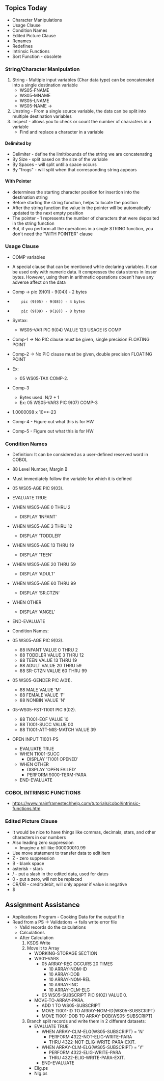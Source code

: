 ## Topics Today
- Character Manipulations
- Usage Clause
- Condition Names
- Edited Picture Clause
- Renames
- Redefines
- Intrinsic Functions
- Sort Function - obsolete

### String/Character Manipulation
1. String - Multiple input variables (Char data type) can be concatenated into a single destination variable
    - WS05-FNAME
    - WS05-MNAME
    - WS05-LNAME
    - WS05-NAME -> 
2. Unstring - From a single source variable, the data can be split into multiple destination variables
3. Inspect - allows you to check or count the number of characters in a variable
    - Find and replace a character in a variable
#### Delimited by
- Delimiter - define the limit/bounds of the string we are concatenating
- By Size - split based on the size of the variable
- By Spaces - will split until a space occurs
- By "frogs" - will split when that corresponding string appears

#### With Pointer
- determines the starting character position for insertion into the destination string
- Before starting the string function, helps to locate the position
- After the string function the value in the pointer will be automatically updated to the next empty position
- The pointer - 1 represents the number of characters that were deposited in the string function
- But, if you perform all the operations in a single STRING function, you don't need the "WITH POINTER" clause

### Usage Clause
- COMP variables
- A special clause that can be mentioned while declaring variables. It can be used only with numeric data. It compresses the data stores in lesser bytes. However, using them in arithmetic operations doesn't have any adverse affect on the data
- Comp -> pic (9(01) - 9(04)) - 2 bytes
-         pic (9(05) - 9(08)) - 4 bytes
-         pic (9(09) - 9(18)) - 8 bytes
- Syntax:
    - WS05-VAR PIC 9(04) VALUE 123 USAGE IS COMP

- Comp-1 -> No PIC clause must be given, single precision FLOATING POINT
- Comp-2 -> No PIC clause must be given, double precision FLOATING POINT
- Ex:
    - 05 WS05-TAX COMP-2.
- Comp-3
    - Bytes used: N/2 + 1
    - Ex: 05 WS05-VAR3 PIC 9(07) COMP-3
- 1.0000098 x 10**-23
- Comp-4 - Figure out what this is for HW
- Comp-5 - Figure out what this is for HW

### Condition Names
- Definition: It can be considered as a user-defined reserved word in COBOL
- 88 Level Number, Margin B
- Must immediately follow the variable for which it is defined
- 05 WS05-AGE PIC 9(03).
- EVALUATE TRUE
- WHEN WS05-AGE 0 THRU 2
    - DISPLAY 'INFANT'
- WHEN WS05-AGE 3 THRU 12
    - DISPLAY 'TODDLER'
- WHEN WS05-AGE 13 THRU 19
    - DISPLAY 'TEEN'
- WHEN WS05-AGE 20 THRU 59
    - DISPLAY 'ADULT'
- WHEN WS05-AGE 60 THRU 99
    - DISPLAY 'SR.CTZN'
- WHEN OTHER
    - DISPLAY 'ANGEL'
- END-EVALUATE

- Condition Names:
- 05 WS05-AGE PIC 9(03).
    - 88 INFANT     VALUE 0 THRU 2
    - 88 TODDLER    VALUE 3 THRU 12
    - 88 TEEN       VALUE 13 THRU 19
    - 88 ADULT      VALUE 20 THRU 59
    - 88 SR-CTZN     VALUE 60 THRU 99
- 05 WS05-GENDER PIC A(01).
    - 88 MALE VALUE 'M'
    - 88 FEMALE VALUE 'F'
    - 88 NONBIN VALUE 'N'

- 05-WS05-FST-TI001 PIC 9(02).
    - 88 TI001-EOF              VALUE 10
    - 88 TI001-SUCC             VALUE 00
    - 88 TI001-ATT-MIS-MATCH    VALUE 39

- OPEN INPUT TI001-PS
    - EVALUATE TRUE
    - WHEN TI001-SUCC
        - DISPLAY 'TI001 OPENED'
    - WHEN OTHER
        - DISPLAY 'OPEN FAILED'
        - PERFORM 9000-TERM-PARA
    - END-EVALUATE
### COBOL INTRINSIC FUNCTIONS
- https://www.mainframestechhelp.com/tutorials/cobol/intrinsic-functions.htm

### Edited Picture Clause
- It would be nice to have things like commas, decimals, stars, and other characters in our numbers
- Also leading zero suppression
    - Imagine a bill like 000000010.99
- Use move statement to transfer data to edit item
- Z - zero suppression
- B - blank space
- asterisk - stars
- / - put a slash in the edited data, used for dates
- 0 - put a zero, will not be replaced
- CR/DB - credit/debit, will only appear if value is negative
- $


## Assignment Assistance
- Applications Program - Cooking Data for the output file
- Read from a PS -> Validations  -> fails write error file
    - Valid records do the calculations
    - Calculations
    - After Calculation
        1. KSDS Write
        2. Move it to Array
            - WORKING-STORAGE SECTION
            - WS01-VARS
                - 05 ARRAY-REC OCCURS 20 TIMES
                    - 10 ARRAY-NOM-ID
                    - 10 ARRAY-DOB
                    - 10 ARRAY-NOM-REL
                    - 10 ARRAY-INC
                    - 10 ARRAY-CLM-ELG
                - 05 WS05-SUBSCRIPT PIC 9(02) VALUE 0.
            - MOVE-TO-ARRAY-PARA.
                - ADD 1 TO WS05-SUBSCRIPT
                - MOVE TI001-ID TO ARRAY-NOM-ID(WS05-SUBSCRIPT)
                - MOVE TI001-DOB TO ARRAY-DOB(WS05-SUBSCRIPT)
        3. Branch split records and write them in 2 different datasets:
            - EVALUATE TRUE
                - WHEN ARRAY-CLM-ELG(WS05-SUBSCRIPT) = 'N'
                    - PERFORM 4322-NOT-ELIG-WRITE-PARA
                    -   THRU 4322-NOT-ELIG-WRITE-PARA-EXIT.
                - WHEN ARRAY-CLM-ELG(WS05-SUBSCRIPT) = 'Y'
                    - PERFORM 4322-ELIG-WRITE-PARA
                    -   THRU 4322-ELIG-WRITE-PARA-EXIT.
                - END-EVALUATE
            - Elig.ps
            - Nlg.ps